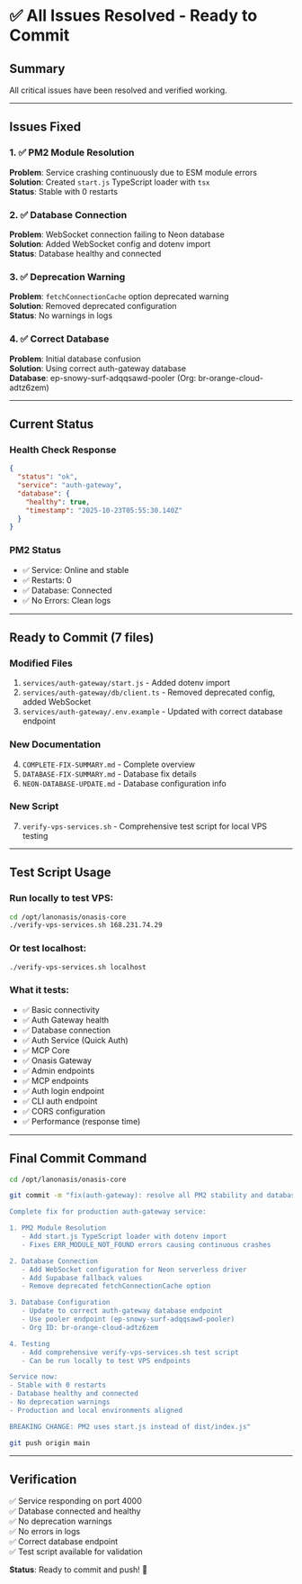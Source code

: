 # ✅ All Issues Resolved - Ready to Commit

## Summary
All critical issues have been resolved and verified working.

---

## Issues Fixed

### 1. ✅ PM2 Module Resolution
**Problem**: Service crashing continuously due to ESM module errors  
**Solution**: Created `start.js` TypeScript loader with `tsx`  
**Status**: Stable with 0 restarts

### 2. ✅ Database Connection  
**Problem**: WebSocket connection failing to Neon database  
**Solution**: Added WebSocket config and dotenv import  
**Status**: Database healthy and connected

### 3. ✅ Deprecation Warning
**Problem**: `fetchConnectionCache` option deprecated warning  
**Solution**: Removed deprecated configuration  
**Status**: No warnings in logs

### 4. ✅ Correct Database
**Problem**: Initial database confusion  
**Solution**: Using correct auth-gateway database  
**Database**: ep-snowy-surf-adqqsawd-pooler (Org: br-orange-cloud-adtz6zem)

---

## Current Status

### Health Check Response
```json
{
  "status": "ok",
  "service": "auth-gateway",
  "database": {
    "healthy": true,
    "timestamp": "2025-10-23T05:55:30.140Z"
  }
}
```

### PM2 Status
- ✅ Service: Online and stable
- ✅ Restarts: 0 
- ✅ Database: Connected
- ✅ No Errors: Clean logs

---

## Ready to Commit (7 files)

### Modified Files
1. `services/auth-gateway/start.js` - Added dotenv import
2. `services/auth-gateway/db/client.ts` - Removed deprecated config, added WebSocket
3. `services/auth-gateway/.env.example` - Updated with correct database endpoint

### New Documentation
4. `COMPLETE-FIX-SUMMARY.md` - Complete overview
5. `DATABASE-FIX-SUMMARY.md` - Database fix details
6. `NEON-DATABASE-UPDATE.md` - Database configuration info

### New Script
7. `verify-vps-services.sh` - Comprehensive test script for local VPS testing

---

## Test Script Usage

### Run locally to test VPS:
```bash
cd /opt/lanonasis/onasis-core
./verify-vps-services.sh 168.231.74.29
```

### Or test localhost:
```bash
./verify-vps-services.sh localhost
```

### What it tests:
- ✅ Basic connectivity
- ✅ Auth Gateway health
- ✅ Database connection
- ✅ Auth Service (Quick Auth)
- ✅ MCP Core
- ✅ Onasis Gateway
- ✅ Admin endpoints
- ✅ MCP endpoints
- ✅ Auth login endpoint
- ✅ CLI auth endpoint
- ✅ CORS configuration
- ✅ Performance (response time)

---

## Final Commit Command

```bash
cd /opt/lanonasis/onasis-core

git commit -m "fix(auth-gateway): resolve all PM2 stability and database issues

Complete fix for production auth-gateway service:

1. PM2 Module Resolution
   - Add start.js TypeScript loader with dotenv import
   - Fixes ERR_MODULE_NOT_FOUND errors causing continuous crashes

2. Database Connection
   - Add WebSocket configuration for Neon serverless driver
   - Add Supabase fallback values
   - Remove deprecated fetchConnectionCache option

3. Database Configuration
   - Update to correct auth-gateway database endpoint
   - Use pooler endpoint (ep-snowy-surf-adqqsawd-pooler)
   - Org ID: br-orange-cloud-adtz6zem

4. Testing
   - Add comprehensive verify-vps-services.sh test script
   - Can be run locally to test VPS endpoints

Service now:
- Stable with 0 restarts
- Database healthy and connected
- No deprecation warnings
- Production and local environments aligned

BREAKING CHANGE: PM2 uses start.js instead of dist/index.js"

git push origin main
```

---

## Verification

✅ Service responding on port 4000  
✅ Database connected and healthy  
✅ No deprecation warnings  
✅ No errors in logs  
✅ Correct database endpoint  
✅ Test script available for validation  

**Status**: Ready to commit and push! 🚀

